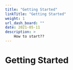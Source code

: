 ```yaml
---
title: "Getting Started"
linkTitle: "Getting Started"
weight: 1
url_dash_board: "" 
date: 2021-05-11
description: >
    How to start??
---
```

# Getting Started